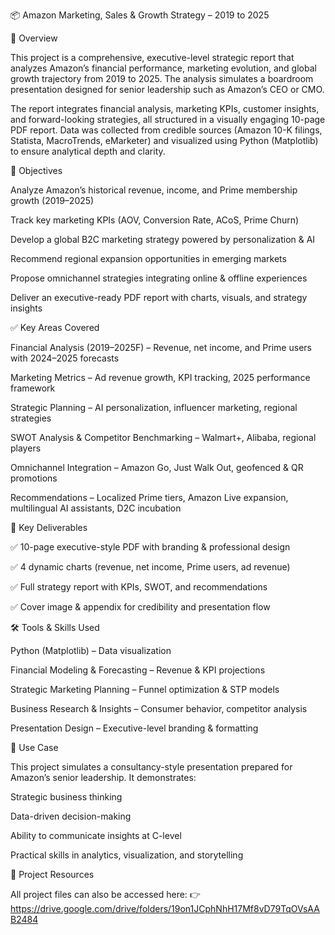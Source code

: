 📦 Amazon Marketing, Sales & Growth Strategy – 2019 to 2025

📌 Overview

This project is a comprehensive, executive-level strategic report that analyzes Amazon’s financial performance, marketing evolution, and global growth trajectory from 2019 to 2025. The analysis simulates a boardroom presentation designed for senior leadership such as Amazon’s CEO or CMO.

The report integrates financial analysis, marketing KPIs, customer insights, and forward-looking strategies, all structured in a visually engaging 10-page PDF report. Data was collected from credible sources (Amazon 10-K filings, Statista, MacroTrends, eMarketer) and visualized using Python (Matplotlib) to ensure analytical depth and clarity.

🎯 Objectives

Analyze Amazon’s historical revenue, income, and Prime membership growth (2019–2025)

Track key marketing KPIs (AOV, Conversion Rate, ACoS, Prime Churn)

Develop a global B2C marketing strategy powered by personalization & AI

Recommend regional expansion opportunities in emerging markets

Propose omnichannel strategies integrating online & offline experiences

Deliver an executive-ready PDF report with charts, visuals, and strategy insights

✅ Key Areas Covered

Financial Analysis (2019–2025F) – Revenue, net income, and Prime users with 2024–2025 forecasts

Marketing Metrics – Ad revenue growth, KPI tracking, 2025 performance framework

Strategic Planning – AI personalization, influencer marketing, regional strategies

SWOT Analysis & Competitor Benchmarking – Walmart+, Alibaba, regional players

Omnichannel Integration – Amazon Go, Just Walk Out, geofenced & QR promotions

Recommendations – Localized Prime tiers, Amazon Live expansion, multilingual AI assistants, D2C incubation

📂 Key Deliverables

✅ 10-page executive-style PDF with branding & professional design

✅ 4 dynamic charts (revenue, net income, Prime users, ad revenue)

✅ Full strategy report with KPIs, SWOT, and recommendations

✅ Cover image & appendix for credibility and presentation flow

🛠️ Tools & Skills Used

Python (Matplotlib) – Data visualization

Financial Modeling & Forecasting – Revenue & KPI projections

Strategic Marketing Planning – Funnel optimization & STP models

Business Research & Insights – Consumer behavior, competitor analysis

Presentation Design – Executive-level branding & formatting

🎤 Use Case

This project simulates a consultancy-style presentation prepared for Amazon’s senior leadership. It demonstrates:

Strategic business thinking

Data-driven decision-making

Ability to communicate insights at C-level

Practical skills in analytics, visualization, and storytelling

🔗 Project Resources

All project files can also be accessed here: 👉 https://drive.google.com/drive/folders/19on1JCphNhH17Mf8vD79TqOVsAAB2484
